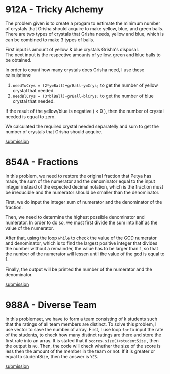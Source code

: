 # 912A - Tricky Alchemy

The problem given is to create a progam  to estimate the minimum number of crystals that Grisha should acquire to make yellow, blue, and green balls. There are two types of crystals that Grisha needs, yellow and blue, which is can be combined to make 3 types of balls.  

First input is amount of yellow & blue crystals Grisha's disposal.  
The next input is the respective amounts of yellow, green and blue balls to be obtained.  

In order to count how many crystals does Grisha need, I use these calculations:   
1. `needYwCrys = (2*ywBall)+grBall-ywCrys;` to get the number of yellow crystal that needed.
2. `needBlCrys = (3*blBall)+grBall-blCrys;` to get the number of blue crystal that needed.  

If the result of the yellow/blue is negative ( < 0 ), then the number of crystal needed is equal to zero.  

We calculated the required crystal needed separatelly and sum to get the number of crystals that Grisha should acquire.  

[submission](http://codeforces.com/contest/912/submission/42490294)

# 854A - Fractions

In this problem, we need to restore the original fraction that Petya has made, the sum of the numerator and the denominator equal to the input integer instead of the expected decimal notation, which is the fraction must be irreducible and the numerator should be smaller than the denominator.  

First, we do input the integer sum of numerator and the denominator of the fraction.  

Then, we need to determine the highest possible denominator and numerator. In order to do so, we must first divide the sum into half as the value of the numerator.  

After that, using the loop `while` to check the value of the GCD numerator and denominator, which is to find the largest positive integer that divides the number without a remainder, the value has to be larger than 1, so that the number of the numerator will lessen until the value of the gcd is equal to 1.  

Finally, the output will be printed the number of the numerator and the denominator.

[submission](http://codeforces.com/contest/854/submission/42485461)

# 988A - Diverse Team

In this problemset, we have to form a team consisting of k students such that the ratings of all team members are distinct.
To solve this problem, I use vector to save the number of array.
First, I use loop `for` to input the rate of the students, to check how many distinct ratings are there and store the first rate into an array. It is stated that if `scores.size()<studentSize` , then the output is `NO`. Then, the code will check whether the size of the score is less then the amount of the member in the team or not. If it is greater or equal to studentSize, then the answer is `YES`. 


[submission](http://codeforces.com/contest/988/submission/42500220)
